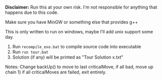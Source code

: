 **Disclaimer:** Run this at your own risk. I'm not responsible for anything that happens due to this code.

Make sure you have MinGW or something else that provides g++

This is only written to run on windows, maybe I'll add unix support some day.

1. Run ```recompile_exe.bat``` to compile source code into executable
2. Run ```run tour.bat```
3. Solution (if any) will be printed as "Tour Solution <width>x<height>.txt"

Notes: Change backUp() to move to last criticalMove, if all bad, move up chain 1) if all criticalMoves are failed, exit entirely.
